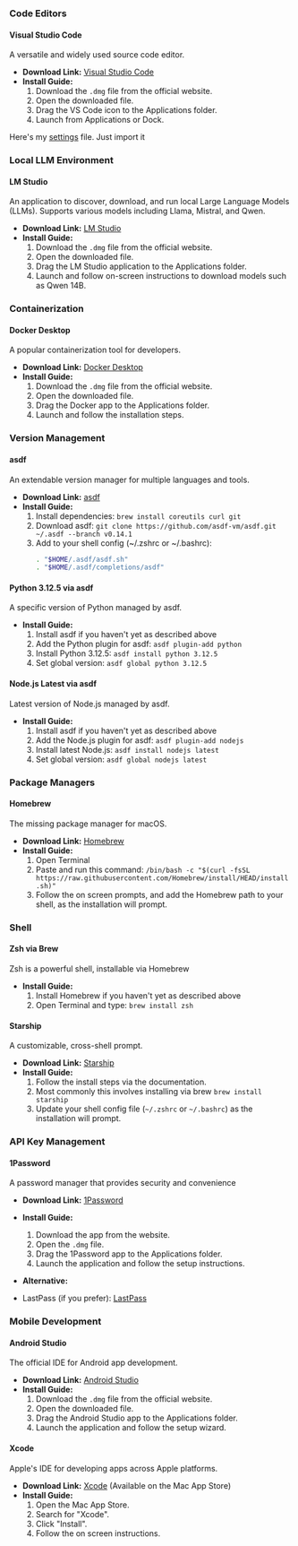 ### Code Editors

#### Visual Studio Code
A versatile and widely used source code editor.

*   **Download Link:** [Visual Studio Code](https://code.visualstudio.com/download)
*   **Install Guide:**
    1.  Download the `.dmg` file from the official website.
    2.  Open the downloaded file.
    3.  Drag the VS Code icon to the Applications folder.
    4.  Launch from Applications or Dock.

Here's my [settings](https://gist.github.com/delorenj/e6b30081b23f69940fdca7b27b14fb8f.js) file. 
Just import it 

### Local LLM Environment

#### LM Studio
An application to discover, download, and run local Large Language Models (LLMs). Supports various models including Llama, Mistral, and Qwen.

*   **Download Link:** [LM Studio](https://lmstudio.ai/)
*   **Install Guide:**
    1. Download the `.dmg` file from the official website.
    2. Open the downloaded file.
    3. Drag the LM Studio application to the Applications folder.
    4. Launch and follow on-screen instructions to download models such as Qwen 14B.

### Containerization

#### Docker Desktop
A popular containerization tool for developers.

*   **Download Link:** [Docker Desktop](https://www.docker.com/products/docker-desktop)
*   **Install Guide:**
    1.  Download the `.dmg` file from the official website.
    2.  Open the downloaded file.
    3.  Drag the Docker app to the Applications folder.
    4.  Launch and follow the installation steps.

### Version Management

#### asdf
An extendable version manager for multiple languages and tools.

*   **Download Link:** [asdf](https://asdf-vm.com/)
*   **Install Guide:**
    1.  Install dependencies: `brew install coreutils curl git`
    2.  Download asdf: `git clone https://github.com/asdf-vm/asdf.git ~/.asdf --branch v0.14.1`
    3.  Add to your shell config (~/.zshrc or ~/.bashrc):
        ```bash
        . "$HOME/.asdf/asdf.sh"
        . "$HOME/.asdf/completions/asdf"
        ```

#### Python 3.12.5 via asdf
A specific version of Python managed by asdf.

*   **Install Guide:**
    1. Install asdf if you haven't yet as described above
    2. Add the Python plugin for asdf: `asdf plugin-add python`
    3. Install Python 3.12.5: `asdf install python 3.12.5`
    4. Set global version: `asdf global python 3.12.5`

#### Node.js Latest via asdf
Latest version of Node.js managed by asdf.

*   **Install Guide:**
    1.  Install asdf if you haven't yet as described above
    2.  Add the Node.js plugin for asdf: `asdf plugin-add nodejs`
    3.  Install latest Node.js: `asdf install nodejs latest`
    4.  Set global version: `asdf global nodejs latest`

### Package Managers

#### Homebrew
The missing package manager for macOS.

*   **Download Link:** [Homebrew](https://brew.sh/)
*   **Install Guide:**
    1.  Open Terminal
    2.  Paste and run this command:
        `/bin/bash -c "$(curl -fsSL https://raw.githubusercontent.com/Homebrew/install/HEAD/install.sh)"`
    3. Follow the on screen prompts, and add the Homebrew path to your shell, as the installation will prompt.

### Shell

#### Zsh via Brew
Zsh is a powerful shell, installable via Homebrew

*   **Install Guide:**
    1. Install Homebrew if you haven't yet as described above
    2. Open Terminal and type: `brew install zsh`

#### Starship
A customizable, cross-shell prompt.

*   **Download Link:** [Starship](https://starship.rs/)
*  **Install Guide:**
    1. Follow the install steps via the documentation.
    2. Most commonly this involves installing via brew `brew install starship`
    3. Update your shell config file (`~/.zshrc` or `~/.bashrc`) as the installation will prompt.

### API Key Management

#### 1Password
A password manager that provides security and convenience

*   **Download Link:** [1Password](https://1password.com/downloads/mac/)
*   **Install Guide:**
    1.  Download the app from the website.
    2.  Open the `.dmg` file.
    3.  Drag the 1Password app to the Applications folder.
    4.  Launch the application and follow the setup instructions.

*   **Alternative:**
  *   LastPass (if you prefer): [LastPass](https://www.lastpass.com/downloads)

### Mobile Development

#### Android Studio
The official IDE for Android app development.

*   **Download Link:** [Android Studio](https://developer.android.com/studio)
*  **Install Guide:**
    1. Download the `.dmg` file from the official website.
    2. Open the downloaded file.
    3. Drag the Android Studio app to the Applications folder.
    4. Launch the application and follow the setup wizard.

#### Xcode
Apple's IDE for developing apps across Apple platforms.

*   **Download Link:** [Xcode](https://developer.apple.com/xcode/) (Available on the Mac App Store)
*  **Install Guide:**
    1. Open the Mac App Store.
    2. Search for "Xcode".
    3. Click "Install".
    4. Follow the on screen instructions.
